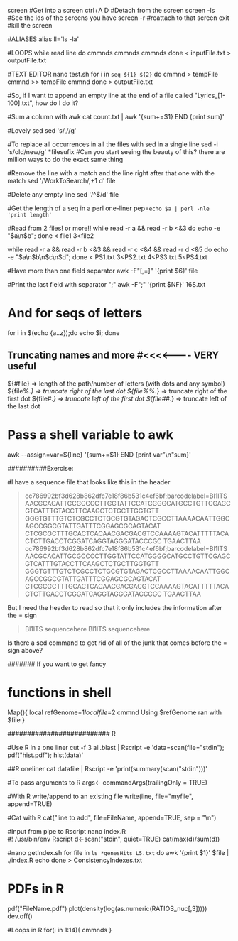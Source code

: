 
screen #Get into a screen
ctrl+A D #Detach from the screen
screen -ls #See the ids of the screens you have
screen -r <ID> #reattach to that screen
exit #kill the screen


#ALIASES
alias ll='ls -la'

#LOOPS
while read line
do
cmmnds
cmmnds
cmmnds
done < inputFile.txt > outputFile.txt

#TEXT EDITOR
nano test.sh
for i in `seq ${1} ${2}`
do
cmmnd > tempFile
cmmnd >> tempFile
cmmnd
done > outputFile.txt

#So, if I want to append an empty line at the end of a file called "Lyrics_[1-100].txt", how do I do it?

#Sum a column with awk
cat count.txt | awk '{sum+=$1} END {print sum}'

#Lovely sed
sed 's/,//g'

#To replace all occurrences in all the files with sed in a single line
sed -i 's/old/new/g' *filesufix   #Can you start seeing the beauty of this? there are million ways to do the exact same thing

#Remove the line with a match and the line right after that one with the match
sed '/WorkToSearch/,+1 d' file

#Delete any empty line
sed '/^$/d' file 

#Get the length of a seq in a perl one-liner
pep=`echo $a | perl -nle 'print length' `


#Read from 2 files! or more!!
while read -r a && read -r b <&3 
do
echo -e "$a\n$b";
done < file1 3<file2

while read -r a && read -r b <&3 && read -r c <&4 && read -r d <&5
do
echo -e "$a\n$b\n$c\n$d";
done < PS1.txt 3<PS2.txt 4<PS3.txt 5<PS4.txt


#Have more than one field separator
awk -F"[,=]" '{print $6}' file

#Print the last field with separator ";"
awk -F";" '{print $NF}' 16S.txt 

# And for seqs of letters
for i in $(echo {a..z});do echo $i; done

## Truncating names and more  #<<<<---- VERY useful
${#file} => length of the path/number of letters (with dots and any symbol)
${file%.*} => truncate right of the last dot
${file%%.*} => truncate right of the first dot
${file#*.} => truncate left of the first dot
${file##*.} => truncate left of the last dot 


# Pass a shell variable to awk
awk --assign=var=${line} '{sum+=$1} END {print var"\n"sum}'


##########Exercise:  

#I have a sequence file that looks like this in the header
>cc786992bf3d628b862dfc7e18f86b531c4ef6bf;barcodelabel=Bl1ITS
AACGCACATTGCGCCCCTTGGTATTCCATGGGGCATGCCTGTTCGAGCGTCATTTGTACCTTCAAGCTCTGCTTGGTGTT
GGGTGTTTGTCTCGCCTCTGCGTGTAGACTCGCCTTAAAACAATTGGCAGCCGGCGTATTGATTTCGGAGCGCAGTACAT
CTCGCGCTTTGCACTCACAACGACGACGTCCAAAAGTACATTTTTACACTCTTGACCTCGGATCAGGTAGGGATACCCGC
TGAACTTAA
>cc786992bf3d628b862dfc7e18f86b531c4ef6bf;barcodelabel=Bl1ITS
AACGCACATTGCGCCCCTTGGTATTCCATGGGGCATGCCTGTTCGAGCGTCATTTGTACCTTCAAGCTCTGCTTGGTGTT
GGGTGTTTGTCTCGCCTCTGCGTGTAGACTCGCCTTAAAACAATTGGCAGCCGGCGTATTGATTTCGGAGCGCAGTACAT
CTCGCGCTTTGCACTCACAACGACGACGTCCAAAAGTACATTTTTACACTCTTGACCTCGGATCAGGTAGGGATACCCGC
TGAACTTAA

But I need the header to read so that it only includes the information after the = sign
>Bl1ITS
sequencehere
>Bl1ITS
sequencehere

Is there a sed command to get rid of all of the junk that comes before the = sign above? 





####### If you want to get fancy
# functions in shell
Map(){
local refGenome=$1
local file=$2
cmmnd Using $refGenome ran with $file
}



########################## R

#Use R in a one liner
cut -f 3 all.blast | Rscript -e 'data=scan(file="stdin"); pdf("hist.pdf"); hist(data)' 

##R oneliner
cat datafile | Rscript -e 'print(summary(scan("stdin")))'

#To pass arguments to R
args<- commandArgs(trailingOnly = TRUE)

#With R write/append to an existing file
write(line, file="myfile", append=TRUE)

#Cat with R
cat("line to add", file=FileName, append=TRUE, sep = "\n")


#Input from pipe to Rscript
nano index.R  
#! /usr/bin/env Rscript
d<-scan("stdin", quiet=TRUE)
cat(max(d)/sum(d))

#nano getIndex.sh
for file in `ls *genesHits_L5.txt`
do
awk '{print $1}' $file | ./index.R
echo 
done > ConsistencyIndexes.txt

# PDFs in R
pdf("FileName.pdf")
plot(density(log(as.numeric(RATIOS_nuc[,3]))))
dev.off()

#Loops in R
for(i in 1:14){
cmmnds
}
